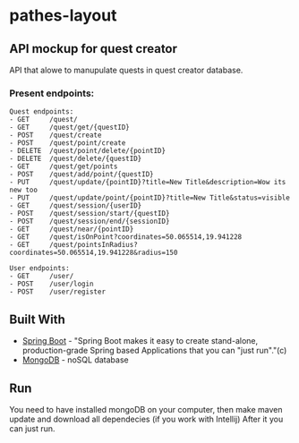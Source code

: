 # pathes-layout

## API mockup for quest creator 
API that alowe to manupulate quests in quest creator database.

### Present endpoints:
    Quest endpoints:
    - GET     /quest/
    - GET     /quest/get/{questID}
    - POST    /quest/create
    - POST    /quest/point/create
    - DELETE  /quest/point/delete/{pointID}
    - DELETE  /quest/delete/{questID}
    - GET     /quest/get/points
    - POST    /quest/add/point/{questID}
    - PUT     /quest/update/{pointID}?title=New Title&description=Wow its new too
    - PUT     /quest/update/point/{pointID}?title=New Title&status=visible
    - GET     /quest/session/{userID}
    - POST    /quest/session/start/{questID}
    - POST    /quest/session/end/{sessionID}
    - GET     /quest/near/{pointID}
    - GET     /quest/isOnPoint?coordinates=50.065514,19.941228
    - GET     /quest/pointsInRadius?coordinates=50.065514,19.941228&radius=150
    
    User endpoints:
    - GET     /user/
    - POST    /user/login
    - POST    /user/register
    
## Built With
* [Spring Boot](https://spring.io/projects/spring-boot) - "Spring Boot makes it easy to create stand-alone, production-grade Spring based Applications that you can "just run"."(c)
* [MongoDB](https://www.mongodb.com/) - noSQL database

## Run
 You need to have installed mongoDB on your computer, then make maven update and download all dependecies (if you work with Intellij)
 After it you can just run.
    
